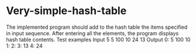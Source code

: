 # Very-simple-hash-table
The implemented program should add to the hash table the items specified in input sequence. After entering all the elements, the program displays hash table contents.
Test examples
Input
5
5 100 10 24 13
Output
0: 5 100 10
1:
2:
3: 13
4: 24
